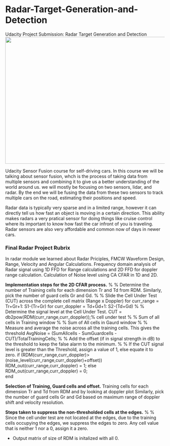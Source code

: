 # Radar-Target-Generation-and-Detection
Udacity Project Submission: Radar Target Generation and Detection
<img src="https://classroom.udacity.com/nanodegrees/nd313/parts/0701cbc4-73a7-4e19-895a-0bd0695f0365/modules/b52e21b1-f7ef-434a-9378-58b75dfa6800/lessons/c65e6b8a-1bcf-4b13-a451-d2d6ac2a4f98/concepts/8997122c-174d-4b8b-b672-7ee3d47bb7ff#" width="700" height="400" />

Udacity Sensor Fusion course for self-driving cars.
In this course we will be talking about sensor fusion, whch is the process of taking data from multiple sensors and combining it to give us a better understanding of the world around us. we will mostly be focusing on two sensors, lidar, and radar. By the end we will be fusing the data from these two sensors to track multiple cars on the road, estimating their positions and speed.

Radar data is typically very sparse and in a limited range, however it can directly tell us how fast an object is moving in a certain direction. This ability makes radars a very pratical sensor for doing things like cruise control where its important to know how fast the car infront of you is traveling. Radar sensors are also very affordable and common now of days in newer cars.

### Final Radar Project Rubrix
In radar module we learned about Radar Priciples, FMCW Waveform Design, Range, Velocity and Angular Calculations.
Frequency domain analysis of Radar signal using 1D FFD for Range calculations and 2D FFD for doppler range calculation.
Calculation of Noise level using CA CFAR in 1D and 2D.

**Implementation steps for the 2D CFAR process.**
% % Determine the number of Training cells for each dimension Tr and Td from RDM. Similarly, pick the number of guard cells Gr and Gd.
% % Slide the Cell Under Test (CUT) across the complete cell matrix (Range x Doppler)
        for curr_range = Tr+Gr+1: S1-(Tr+Gr)
            for curr_doppler = Td+Gd+1: S2-(Td+Gd)
% % Determine the signal level at the Cell Under Test.
    CUT = db2pow(RDM(curr_range,curr_doppler));% cell under test
% % Sum of all cells in Training window
% % Sum of All cells in Gaurd window
% % Measure and average the noise across all the training cells. This gives the threshold
    AvgNoise = (SumAllcells - SumGuardcells - CUT)/TotalTrainingCells;
% % Add the offset (if in signal strength in dB) to the threshold to keep the false alarm to the minimum.
% % If the CUT signal level is greater than the Threshold, assign a value of 1, else equate it to zero.
     if (RDM(curr_range,curr_doppler)>(noise_level(curr_range,curr_doppler)+offset))
                RDM_out(curr_range,curr_doppler) = 1;
            else
                RDM_out(curr_range,curr_doppler) = 0;    
            end

**Selection of Training, Guard cells and offset.**
  Training cells for each dimension Tr and Td from RDM and by looking at doppler plot
  Similarly, pick the number of guard cells Gr and Gd based on maximum range of doppler shift and velocity resolution.
  
**Steps taken to suppress the non-thresholded cells at the edges.**
% % Since the cell under test are not located at the edges, due to the training cells occupying the edges, we suppress the edges to zero. Any cell value that is neither 1 nor a 0, assign it a zero.
  - Output matrix of size of RDM is initalized with all 0.
